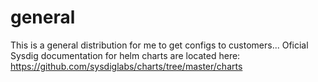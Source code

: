 # general
This is a general distribution for me to get configs to customers...
Oficial Sysdig documentation for helm charts are located here: https://github.com/sysdiglabs/charts/tree/master/charts
